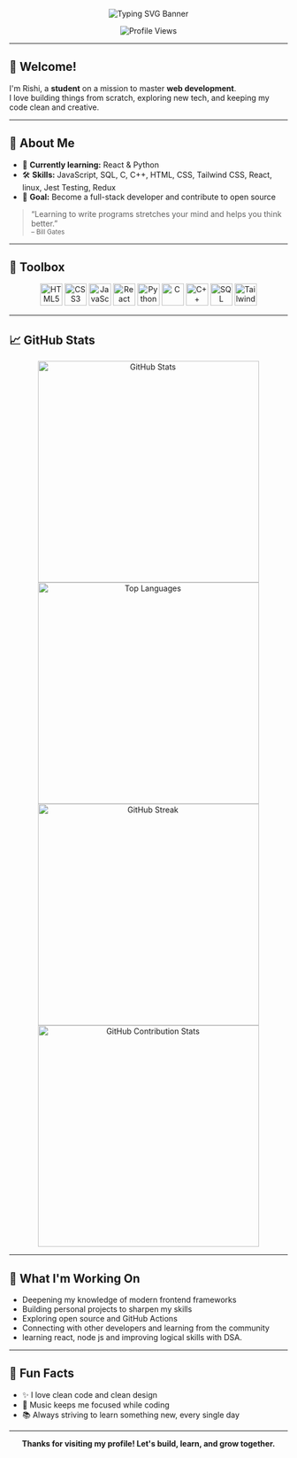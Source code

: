 <!-- Banner -->
<p align="center">
  <img src="https://readme-typing-svg.demolab.com?font=Fira+Code&size=32&pause=1000&color=00BFFF&center=true&vCenter=true&width=800&lines=Hi+I'm+Rishi!;Web+Development+Enthusiast;Minimalist+%7C+Creative+%7C+Curious+Learner" alt="Typing SVG Banner" />
</p>

<p align="center">
  <img src="https://komarev.com/ghpvc/?username=coder-Rishi05&style=flat-square&color=blue" alt="Profile Views">
</p>

---

## 👋 Welcome!

I'm Rishi, a **student** on a mission to master **web development**.  
I love building things from scratch, exploring new tech, and keeping my code clean and creative.

---

## 🚀 About Me

- 🌱 **Currently learning:** React & Python  
- 🛠️ **Skills:** JavaScript, SQL, C, C++, HTML, CSS, Tailwind CSS, React, linux, Jest Testing, Redux  
- 🎯 **Goal:** Become a full-stack developer and contribute to open source  


> “Learning to write programs stretches your mind and helps you think better.”  
> <sub>– Bill Gates</sub>

---

## 🧰 Toolbox

<p align="center">
  <img src="https://cdn.jsdelivr.net/gh/devicons/devicon/icons/html5/html5-plain.svg" alt="HTML5" width="40"/>
  <img src="https://cdn.jsdelivr.net/gh/devicons/devicon/icons/css3/css3-plain.svg" alt="CSS3" width="40"/>
  <img src="https://cdn.jsdelivr.net/gh/devicons/devicon/icons/javascript/javascript-original.svg" alt="JavaScript" width="40"/>
  <img src="https://cdn.jsdelivr.net/gh/devicons/devicon/icons/react/react-original.svg" alt="React" width="40"/>
  <img src="https://cdn.jsdelivr.net/gh/devicons/devicon/icons/python/python-original.svg" alt="Python" width="40"/>
  <img src="https://cdn.jsdelivr.net/gh/devicons/devicon/icons/c/c-original.svg" alt="C" width="40"/>
  <img src="https://cdn.jsdelivr.net/gh/devicons/devicon/icons/cplusplus/cplusplus-original.svg" alt="C++" width="40"/>
  <img src="https://cdn.jsdelivr.net/gh/devicons/devicon/icons/mysql/mysql-original.svg" alt="SQL" width="40"/>
  <img src="https://cdn.jsdelivr.net/gh/devicons/devicon/icons/tailwindcss/tailwindcss-plain.svg" alt="TailwindCSS" width="40"/>
</p>

---

## 📈 GitHub Stats

<p align="center">
  <img src="https://github-readme-stats.vercel.app/api?username=coder-Rishi05&show_icons=true&theme=dark&hide_title=true&bg_color=000000&border_radius=20" alt="GitHub Stats" width="400"/>
  <br/>
  <img src="https://github-readme-stats.vercel.app/api/top-langs/?username=coder-Rishi05&layout=compact&theme=dark&hide_title=true&bg_color=000000&border_radius=20" alt="Top Languages" width="400"/>
  <br/>
  <img src="https://github-readme-streak-stats.herokuapp.com/?user=coder-Rishi05&theme=black-ice&hide_border=false&date_format=M%20j%5B%2C%20Y%5D" alt="GitHub Streak" width="400"/>
  <br/>
  <img src="https://github-contributor-stats.vercel.app/api?username=coder-Rishi05&limit=5&theme=dark&combine_all_yearly_contributions=true" alt="GitHub Contribution Stats" width="400"/>
</p>

---

## 📝 What I'm Working On

- Deepening my knowledge of modern frontend frameworks
- Building personal projects to sharpen my skills
- Exploring open source and GitHub Actions
- Connecting with other developers and learning from the community
- learning react, node js and improving logical skills with DSA.

---

## 🌟 Fun Facts

- ✨ I love clean code and clean design
- 🎵 Music keeps me focused while coding
- 📚 Always striving to learn something new, every single day

---

<p align="center">
  <b>Thanks for visiting my profile! Let's build, learn, and grow together.</b>
</p>

<!--
**coder-Rishi05/coder-Rishi05** is a ✨ special ✨ repository because its `README.md` (this file) appears on your GitHub profile.
-->


